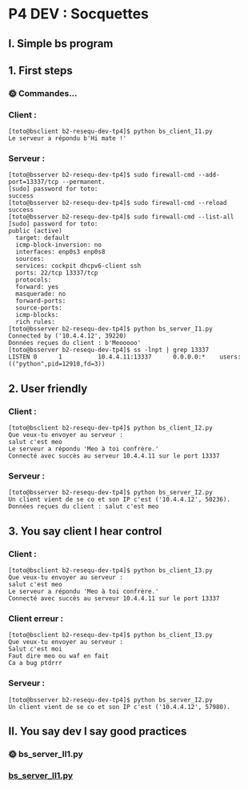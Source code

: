 # P4 DEV : Socquettes

## I. Simple bs program

## 1. First steps

### 🌞 Commandes...

### Client : 
```
[toto@bsclient b2-resequ-dev-tp4]$ python bs_client_I1.py
Le serveur a répondu b'Hi mate !'
```
### Serveur :
```
[toto@bsserver b2-resequ-dev-tp4]$ sudo firewall-cmd --add-port=13337/tcp --permanent.
[sudo] password for toto: 
success
[toto@bsserver b2-resequ-dev-tp4]$ sudo firewall-cmd --reload
success
[toto@bsserver b2-resequ-dev-tp4]$ sudo firewall-cmd --list-all
[sudo] password for toto:
public (active)
  target: default
  icmp-block-inversion: no
  interfaces: enp0s3 enp0s8
  sources:
  services: cockpit dhcpv6-client ssh
  ports: 22/tcp 13337/tcp
  protocols:
  forward: yes
  masquerade: no
  forward-ports:
  source-ports:
  icmp-blocks:
  rich rules: 
[toto@bsserver b2-resequ-dev-tp4]$ python bs_server_I1.py
Connected by ('10.4.4.12', 39220)
Données reçues du client : b'Meooooo'
[toto@bsserver b2-resequ-dev-tp4]$ ss -lnpt | grep 13337
LISTEN 0      1          10.4.4.11:13337      0.0.0.0:*    users:(("python",pid=12910,fd=3))
```

## 2. User friendly

### Client :
```
[toto@bsclient b2-resequ-dev-tp4]$ python bs_client_I2.py
Que veux-tu envoyer au serveur :
salut c'est meo
Le serveur a répondu 'Meo à toi confrère.'
Connecté avec succès au serveur 10.4.4.11 sur le port 13337
```
### Serveur :
```
[toto@bsserver b2-resequ-dev-tp4]$ python bs_server_I2.py
Un client vient de se co et son IP c'est ('10.4.4.12', 50236).
Données reçues du client : salut c'est meo
```

## 3. You say client I hear control

### Client :
```
[toto@bsclient b2-resequ-dev-tp4]$ python bs_client_I3.py
Que veux-tu envoyer au serveur :
salut c'est meo
Le serveur a répondu 'Meo à toi confrère.'
Connecté avec succès au serveur 10.4.4.11 sur le port 13337
```
### Client erreur : 
```
[toto@bsclient b2-resequ-dev-tp4]$ python bs_client_I3.py
Que veux-tu envoyer au serveur :
Salut c'est moi
Faut dire meo ou waf en fait
Ca a bug ptdrrr
```
### Serveur : 
```
[toto@bsserver b2-resequ-dev-tp4]$ python bs_server_I2.py
Un client vient de se co et son IP c'est ('10.4.4.12', 57980).
```

## II. You say dev I say good practices

### 🌞 bs_server_II1.py
### [bs_server_II1.py](https://github.com/thomascrecy/b2-resequ-dev-tp4/blob/main/bs_server_II1.py)

